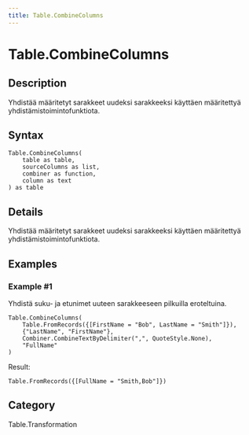 ```yaml
---
title: Table.CombineColumns
---
```


# Table.CombineColumns


## Description

Yhdistää määritetyt sarakkeet uudeksi sarakkeeksi käyttäen määritettyä yhdistämistoimintofunktiota.


## Syntax

```powerquery
Table.CombineColumns(
    table as table,
    sourceColumns as list,
    combiner as function,
    column as text
) as table
```


## Details

Yhdistää määritetyt sarakkeet uudeksi sarakkeeksi käyttäen määritettyä yhdistämistoimintofunktiota.


## Examples

### Example #1 
Yhdistä suku- ja etunimet uuteen sarakkeeseen pilkuilla eroteltuina.
```powerquery
Table.CombineColumns(
    Table.FromRecords({[FirstName = "Bob", LastName = "Smith"]}),
    {"LastName", "FirstName"},
    Combiner.CombineTextByDelimiter(",", QuoteStyle.None),
    "FullName"
)
```

Result: 
```powerquery
Table.FromRecords({[FullName = "Smith,Bob"]})
```




## Category
Table.Transformation
